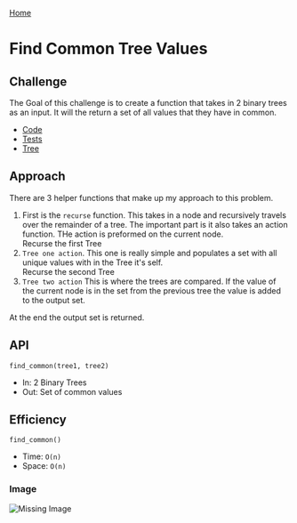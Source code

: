 [Home](../../README.md)
# Find Common Tree Values
## Challenge
The Goal of this challenge is to create a function that takes in 2 binary trees as an input. It will the return a set of all values that they have in common.

- [Code](./common_tree.py)
- [Tests](./test_common_tree.py)
- [Tree](./tree.py)

## Approach
There are 3 helper functions that make up my approach to this problem.
1) First is the `recurse` function. This takes in a node and recursively travels over the remainder of a tree. The important part is it also takes an action function. THe action is preformed on the current node.
<br>Recurse the first Tree
2) `Tree one action`. This one is really simple and populates a set with all unique values with in the Tree it's self.
<br>Recurse the second Tree
3) `Tree two action` This is where the trees are compared. If the value of the current node is in the set from the previous tree the value is added to the output set.<br>

At the end the output set is returned.
## API
`find_common(tree1, tree2)`
- In: 2 Binary Trees
- Out: Set of common values
## Efficiency
`find_common()`
- Time: `O(n)`
- Space: `O(n)`

### Image
![Missing Image](../../assets/Find_Common_Tree_Values.jpg)
